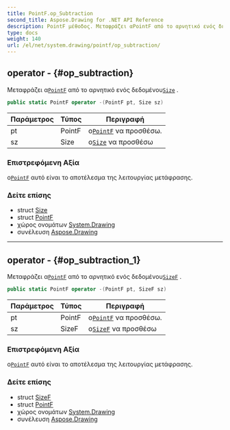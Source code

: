 ```yaml
---
title: PointF.op_Subtraction
second_title: Aspose.Drawing for .NET API Reference
description: PointF μέθοδος. Μεταφράζει αPointF από το αρνητικό ενός δεδομένουSize .
type: docs
weight: 140
url: /el/net/system.drawing/pointf/op_subtraction/
---
```

## operator - {#op_subtraction}

Μεταφράζει α[`PointF`](../) από το αρνητικό ενός δεδομένου[`Size`](../../size/) .

```csharp
public static PointF operator -(PointF pt, Size sz)
```

| Παράμετρος | Τύπος | Περιγραφή |
| --- | --- | --- |
| pt | PointF | ο[`PointF`](../) να προσθέσω. |
| sz | Size | ο[`Size`](../../size/) να προσθέσω |

### Επιστρεφόμενη Αξία

ο[`PointF`](../) αυτό είναι το αποτέλεσμα της λειτουργίας μετάφρασης.

### Δείτε επίσης

* struct [Size](../../size/)
* struct [PointF](../)
* χώρος ονομάτων [System.Drawing](../../pointf/)
* συνέλευση [Aspose.Drawing](../../../)

---

## operator - {#op_subtraction_1}

Μεταφράζει α[`PointF`](../) από το αρνητικό ενός δεδομένου[`SizeF`](../../sizef/) .

```csharp
public static PointF operator -(PointF pt, SizeF sz)
```

| Παράμετρος | Τύπος | Περιγραφή |
| --- | --- | --- |
| pt | PointF | ο[`PointF`](../) να προσθέσω. |
| sz | SizeF | ο[`SizeF`](../../sizef/) να προσθέσω |

### Επιστρεφόμενη Αξία

ο[`PointF`](../) αυτό είναι το αποτέλεσμα της λειτουργίας μετάφρασης.

### Δείτε επίσης

* struct [SizeF](../../sizef/)
* struct [PointF](../)
* χώρος ονομάτων [System.Drawing](../../pointf/)
* συνέλευση [Aspose.Drawing](../../../)


